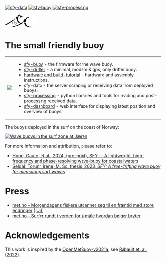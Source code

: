 [![sfy-data](https://github.com/gauteh/sfy/actions/workflows/sfy-data.yml/badge.svg)](https://github.com/gauteh/sfy/actions/workflows/sfy-data.yml)
[![sfy-buoy](https://github.com/gauteh/sfy/actions/workflows/sfy-buoy.yml/badge.svg)](https://github.com/gauteh/sfy/actions/workflows/sfy-buoy.yml)
[![sfy-processing](https://github.com/gauteh/sfy/actions/workflows/sfy-processing.yml/badge.svg)](https://github.com/gauteh/sfy/actions/workflows/sfy-processing.yml)

<img src="doc/logo/logo1.png" width="100px" />

# The small friendly buoy
<table>
    <tr>
        <td>
            <img src="https://arxiv.org/html/2401.02286v1/extracted/5326289/Fig01.png" />
        </td>
        <td>

* [sfy-buoy](sfy-buoy/) - the firmware for the wave buoy.
* [sfy-drifter](sfy-drifter/) - a minimal, modem & gps, only drifter buoy.
* [hardware and build-tutorial](hardware/Hardware.md) - hardware and assembly instructions.
* [sfy-data](sfy-data/) - the server scraping or receiving data from deployed
    buoys.
* [sfy-processing](sfy-processing/) - python libraries and tools for reading and post-processing received data.
* [sfy-dashboard](sfy-dashboard/) - web interface for displaying latest position
    and overview of buoys.
        </td>
    </tr>

</table>

The buoys deployed in the surf on the coast of Norway:

[![Wave buoys in the surf zone at Jæren](http://img.youtube.com/vi/qK1Di7pjYFI/0.jpg)](http://www.youtube.com/watch?v=qK1Di7pjYFI "Wave buoys in the surf zone at Jæren")

For more information and attribution, please refer to:
* [Hope, Gaute, et al., 2024, (pre-print), SFY -- A lightweight, high-frequency and phase-resolving wave-buoy for coastal waters](https://arxiv.org/abs/2401.02286)
* [Seldal, Torunn Irene, M. Sc. thesis, 2023, _SFY: A free-drifting wave buoy for measuring surf waves_](https://bora.uib.no/bora-xmlui/handle/11250/3072146)

# Press

* [met.no - Morgendagens fiskere utdanner seg til en framtid med store endringer](https://www.met.no/nyhetsarkiv/morgendagens-fiskere-utdanner-seg-til-en-framtid-med-store-endringer) | [UiT](https://uit.no/nyheter/artikkel?p_document_id=847731)
* [met.no - Surfer rundt i verden for å måle hvordan bølger bryter](https://www.met.no/nyhetsarkiv/surfer-rundt-i-verden-for-a-male-hvordan-bolger-bryter)

# Acknowledgements

This work is inspired by the [OpenMetBuoy-v2021a](https://github.com/jerabaul29/OpenMetBuoy-v2021a), see [Rabault et. al. (2022)](https://www.mdpi.com/2076-3263/12/3/110).
